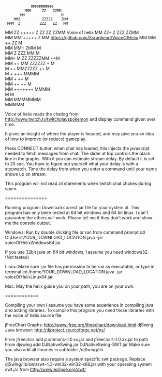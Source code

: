 
                MMMMMMMMMM              
             MMM     ZZ   ZZMM          
           MM                 M         
        MMZ          ZZZZZ    ZMM       
     MMM  Z         ZZZ   ZZ   MM       
   MM   ZZ   +++++  Z  ZZ ZZ   ZZMM     Voice of helix
   MM   ZZ+         Z  ZZZ     ZZMM     
   MM   MM   +++++  Z            MM         https://github.com/Scraphead/VoiceOfHelix
   MM   MM ++        ZZ            M    
   MM   MM+         ZMM            M    
   MM     Z    ZZZ     MM          M    
   MM+    M  ZZ   ZZZZZMM        ++M    
   MM ++   MM  ZZZZZZ         +    M    
     M  ++ MMZZZZZ          ++     M    
     M    +              +++   MMMM     
      MM  +            ++     M         
      MM   ++        ++       M         
        MM   +++++++      MMMM          
          M              M              
           MM     MMMMMMM               
             MMMMM                      

                                        
Voice of helix reads the chatlog from http://www.twitch.tv/twitchplayspokemon and display command given over time.

It gives an insight of where the player is headed, and may give you an idea of how to improve (or reduce) gameplay.

Press CONNECT button when chat has loaded, this injects the javascript needed to fetch messages from chat.
The slider at top controls the black line in the graphs. With it you can estimate stream delay.
By default it is set to 20 sec. You have to figure out yourself what your delay is with a stopwatch.
Time the delay from when you enter a command until your name shows up on stream.

This program will not read all statements when twitch chat chokes during spam.

===============

Running program:
Download correct jar file for your system at.
This program has only been tested at 64 bit windows and 64 bit linux. I can't guarantee the others will work.
Please tell me if they don't work and show me the console output.

Windows:
Run by double clicking file or run from command prompt
cd C:\Users\YOUR_DOWNLOAD_LOCATION
java -jar voiceOfHelixWindows64.jar

If you use 32bit java on 64 bit windows, I assume you need windows32. (Not tested)

Linux:
Make sure .jar file has permission to be run as executable, or type in terminal
cd /home/YOUR_DOWNLOAD_LOCATION
java -jar voiceOfHelixLinux64.jar

Mac:
May the helix guide you on your path, you are on your own.

============

Compiling your own
I assume you have some experience in compiling java and adding libraries.
To compile this program you need these libraries with the voice of helix source file

jFreeChart Graphs: http://www.jfree.org/jfreechart/download.html
djSwing Java browser: http://djproject.sourceforge.net/ns/

From jfreechar add jcommons-1.0.xx.jar and jfreechart-1.0.xx.jar to path
From djswing add DJNativeSwing.jar DJNativeSwing-SWT.jar
Make sure you also add all libraries in subfolder /djSwing/lib

The java browser also require a system specific swt package.
Replace djSwing/lib/swt/swt-4.3-win32-win32-x86.jar
with your operating system swt.jar from http://www.eclipse.org/swt/
